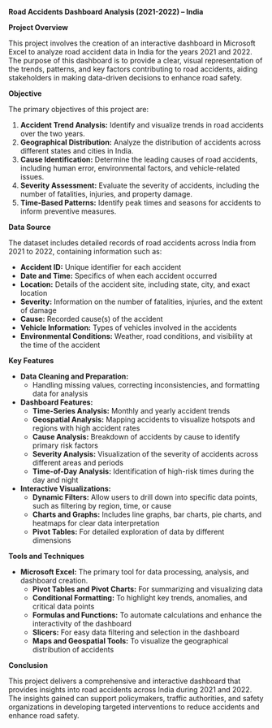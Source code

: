 ﻿**Road Accidents Dashboard Analysis (2021-2022) – India**

**Project Overview**

This project involves the creation of an interactive dashboard in Microsoft Excel to analyze road accident data in India for the years 2021 and 2022. The purpose of this dashboard is to provide a clear, visual representation of the trends, patterns, and key factors contributing to road accidents, aiding stakeholders in making data-driven decisions to enhance road safety.

**Objective**

The primary objectives of this project are:

1. **Accident Trend Analysis:** Identify and visualize trends in road accidents over the two years.
1. **Geographical Distribution:** Analyze the distribution of accidents across different states and cities in India.
1. **Cause Identification:** Determine the leading causes of road accidents, including human error, environmental factors, and vehicle-related issues.
1. **Severity Assessment:** Evaluate the severity of accidents, including the number of fatalities, injuries, and property damage.
1. **Time-Based Patterns:** Identify peak times and seasons for accidents to inform preventive measures.

**Data Source**

The dataset includes detailed records of road accidents across India from 2021 to 2022, containing information such as:

- **Accident ID:** Unique identifier for each accident
- **Date and Time:** Specifics of when each accident occurred
- **Location:** Details of the accident site, including state, city, and exact location
- **Severity:** Information on the number of fatalities, injuries, and the extent of damage
- **Cause:** Recorded cause(s) of the accident
- **Vehicle Information:** Types of vehicles involved in the accidents
- **Environmental Conditions:** Weather, road conditions, and visibility at the time of the accident

**Key Features**

- **Data Cleaning and Preparation:**
  - Handling missing values, correcting inconsistencies, and formatting data for analysis
- **Dashboard Features:**
  - **Time-Series Analysis:** Monthly and yearly accident trends
  - **Geospatial Analysis:** Mapping accidents to visualize hotspots and regions with high accident rates
  - **Cause Analysis:** Breakdown of accidents by cause to identify primary risk factors
  - **Severity Analysis:** Visualization of the severity of accidents across different areas and periods
  - **Time-of-Day Analysis:** Identification of high-risk times during the day and night
- **Interactive Visualizations:**
  - **Dynamic Filters:** Allow users to drill down into specific data points, such as filtering by region, time, or cause
  - **Charts and Graphs:** Includes line graphs, bar charts, pie charts, and heatmaps for clear data interpretation
  - **Pivot Tables:** For detailed exploration of data by different dimensions

**Tools and Techniques**

- **Microsoft Excel:** The primary tool for data processing, analysis, and dashboard creation.
  - **Pivot Tables and Pivot Charts:** For summarizing and visualizing data
  - **Conditional Formatting:** To highlight key trends, anomalies, and critical data points
  - **Formulas and Functions:** To automate calculations and enhance the interactivity of the dashboard
  - **Slicers:** For easy data filtering and selection in the dashboard
  - **Maps and Geospatial Tools:** To visualize the geographical distribution of accidents

**Conclusion**

This project delivers a comprehensive and interactive dashboard that provides insights into road accidents across India during 2021 and 2022. The insights gained can support policymakers, traffic authorities, and safety organizations in developing targeted interventions to reduce accidents and enhance road safety.

